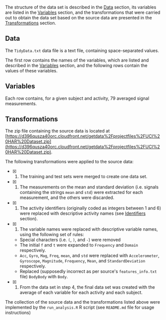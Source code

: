 The structure of the data set is described in the [Data](#data) section, its variables are listed in the [Variables](#variables) section, and the transformations that were carried out to obtain the data set based on the source data are presented in the [Transformations](#transformations) section.

## Data <a name="data"></a>

The `TidyData.txt` data file is a text file, containing space-separated values.

The first row contains the names of the variables, which are listed and described in the [Variables](#variables) section, and the following rows contain the values of these variables. 


## Variables <a name="variables"></a>

Each row contains, for a given subject and activity, 79 averaged signal measurements.

## Transformations <a name="transformations"></a>

The zip file containing the source data is located at [https://d396qusza40orc.cloudfront.net/getdata%2Fprojectfiles%2FUCI%20HAR%20Dataset.zip](https://d396qusza40orc.cloudfront.net/getdata%2Fprojectfiles%2FUCI%20HAR%20Dataset.zip).

The following transformations were applied to the source data:

- [x] 1. The training and test sets were merged to create one data set.
- [x] 1. The measurements on the mean and standard deviation (i.e. signals containing the strings `mean` and `std`) were extracted for each measurement, and the others were discarded.
- [x] 1. The activity identifiers (originally coded as integers between 1 and 6) were replaced with descriptive activity names (see [Identifiers](#identifiers) section).
- [x] 1. The variable names were replaced with descriptive variable names, using the following set of rules:
	- Special characters (i.e. `(`, `)`, and `-`) were removed
	- The initial `f` and `t` were expanded to `Frequency` and `Domain` respectively.
	- `Acc`, `Gyro`, `Mag`, `Freq`, `mean`, and `std` were replaced with `Accelerometer`, `Gyroscope`, `Magnitude`, `Frequency`, `Mean`, and `StandardDeviation` respectively.
	- Replaced (supposedly incorrect as per source's `features_info.txt` file) `BodyBody` with `Body`.
- [x] 1. From the data set in step 4, the final data set was created with the average of each variable for each activity and each subject.

The collection of the source data and the transformations listed above were implemented by the `run_analysis.R` R script (see `README.md` file for usage instructions)
